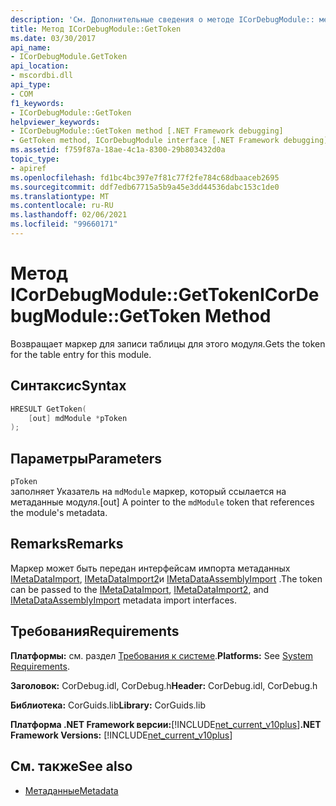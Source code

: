 ```yaml
---
description: 'См. Дополнительные сведения о методе ICorDebugModule:: методом with Token'
title: Метод ICorDebugModule::GetToken
ms.date: 03/30/2017
api_name:
- ICorDebugModule.GetToken
api_location:
- mscordbi.dll
api_type:
- COM
f1_keywords:
- ICorDebugModule::GetToken
helpviewer_keywords:
- ICorDebugModule::GetToken method [.NET Framework debugging]
- GetToken method, ICorDebugModule interface [.NET Framework debugging]
ms.assetid: f759f87a-18ae-4c1a-8300-29b803432d0a
topic_type:
- apiref
ms.openlocfilehash: fd1bc4bc397e7f81c77f2fe784c68dbaaceb2695
ms.sourcegitcommit: ddf7edb67715a5b9a45e3dd44536dabc153c1de0
ms.translationtype: MT
ms.contentlocale: ru-RU
ms.lasthandoff: 02/06/2021
ms.locfileid: "99660171"
---
```

# <a name="icordebugmodulegettoken-method"></a><span data-ttu-id="d6c68-103">Метод ICorDebugModule::GetToken</span><span class="sxs-lookup"><span data-stu-id="d6c68-103">ICorDebugModule::GetToken Method</span></span>

<span data-ttu-id="d6c68-104">Возвращает маркер для записи таблицы для этого модуля.</span><span class="sxs-lookup"><span data-stu-id="d6c68-104">Gets the token for the table entry for this module.</span></span>  
  
## <a name="syntax"></a><span data-ttu-id="d6c68-105">Синтаксис</span><span class="sxs-lookup"><span data-stu-id="d6c68-105">Syntax</span></span>  
  
```cpp  
HRESULT GetToken(  
    [out] mdModule *pToken  
);  
```  
  
## <a name="parameters"></a><span data-ttu-id="d6c68-106">Параметры</span><span class="sxs-lookup"><span data-stu-id="d6c68-106">Parameters</span></span>  

 `pToken`  
 <span data-ttu-id="d6c68-107">заполняет Указатель на `mdModule` маркер, который ссылается на метаданные модуля.</span><span class="sxs-lookup"><span data-stu-id="d6c68-107">[out] A pointer to the `mdModule` token that references the module's metadata.</span></span>  
  
## <a name="remarks"></a><span data-ttu-id="d6c68-108">Remarks</span><span class="sxs-lookup"><span data-stu-id="d6c68-108">Remarks</span></span>  

 <span data-ttu-id="d6c68-109">Маркер может быть передан интерфейсам импорта метаданных [IMetaDataImport](../metadata/imetadataimport-interface.md), [IMetaDataImport2](../metadata/imetadataimport2-interface.md)и [IMetaDataAssemblyImport](../metadata/imetadataassemblyimport-interface.md) .</span><span class="sxs-lookup"><span data-stu-id="d6c68-109">The token can be passed to the [IMetaDataImport](../metadata/imetadataimport-interface.md), [IMetaDataImport2](../metadata/imetadataimport2-interface.md), and [IMetaDataAssemblyImport](../metadata/imetadataassemblyimport-interface.md) metadata import interfaces.</span></span>  
  
## <a name="requirements"></a><span data-ttu-id="d6c68-110">Требования</span><span class="sxs-lookup"><span data-stu-id="d6c68-110">Requirements</span></span>  

 <span data-ttu-id="d6c68-111">**Платформы:** см. раздел [Требования к системе](../../get-started/system-requirements.md).</span><span class="sxs-lookup"><span data-stu-id="d6c68-111">**Platforms:** See [System Requirements](../../get-started/system-requirements.md).</span></span>  
  
 <span data-ttu-id="d6c68-112">**Заголовок:** CorDebug.idl, CorDebug.h</span><span class="sxs-lookup"><span data-stu-id="d6c68-112">**Header:** CorDebug.idl, CorDebug.h</span></span>  
  
 <span data-ttu-id="d6c68-113">**Библиотека:** CorGuids.lib</span><span class="sxs-lookup"><span data-stu-id="d6c68-113">**Library:** CorGuids.lib</span></span>  
  
 <span data-ttu-id="d6c68-114">**Платформа .NET Framework версии:**[!INCLUDE[net_current_v10plus](../../../../includes/net-current-v10plus-md.md)]</span><span class="sxs-lookup"><span data-stu-id="d6c68-114">**.NET Framework Versions:** [!INCLUDE[net_current_v10plus](../../../../includes/net-current-v10plus-md.md)]</span></span>  
  
## <a name="see-also"></a><span data-ttu-id="d6c68-115">См. также</span><span class="sxs-lookup"><span data-stu-id="d6c68-115">See also</span></span>

- [<span data-ttu-id="d6c68-116">Метаданные</span><span class="sxs-lookup"><span data-stu-id="d6c68-116">Metadata</span></span>](../metadata/index.md)
